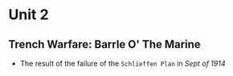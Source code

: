 # Unit 2

## Trench Warfare: Barrle O' The Marine
- The result of the failure of the ``Schlieffen Plan`` in *Sept of 1914*

